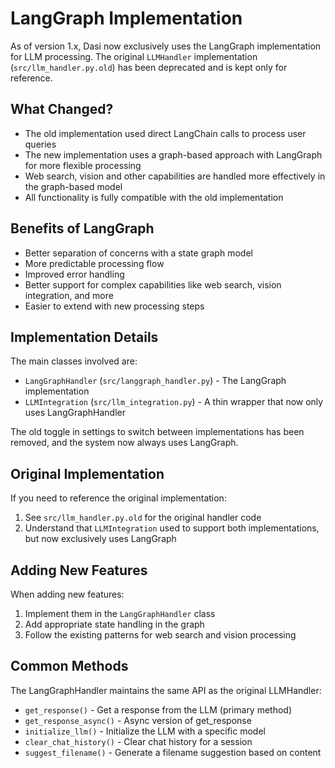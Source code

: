 # LangGraph Implementation

As of version 1.x, Dasi now exclusively uses the LangGraph implementation for LLM processing. The original `LLMHandler` implementation (`src/llm_handler.py.old`) has been deprecated and is kept only for reference.

## What Changed?

- The old implementation used direct LangChain calls to process user queries
- The new implementation uses a graph-based approach with LangGraph for more flexible processing
- Web search, vision and other capabilities are handled more effectively in the graph-based model
- All functionality is fully compatible with the old implementation

## Benefits of LangGraph

- Better separation of concerns with a state graph model
- More predictable processing flow
- Improved error handling
- Better support for complex capabilities like web search, vision integration, and more
- Easier to extend with new processing steps

## Implementation Details

The main classes involved are:

- `LangGraphHandler` (`src/langgraph_handler.py`) - The LangGraph implementation
- `LLMIntegration` (`src/llm_integration.py`) - A thin wrapper that now only uses LangGraphHandler

The old toggle in settings to switch between implementations has been removed, and the system now always uses LangGraph.

## Original Implementation

If you need to reference the original implementation:

1. See `src/llm_handler.py.old` for the original handler code
2. Understand that `LLMIntegration` used to support both implementations, but now exclusively uses LangGraph

## Adding New Features

When adding new features:

1. Implement them in the `LangGraphHandler` class
2. Add appropriate state handling in the graph
3. Follow the existing patterns for web search and vision processing

## Common Methods

The LangGraphHandler maintains the same API as the original LLMHandler:

- `get_response()` - Get a response from the LLM (primary method)
- `get_response_async()` - Async version of get_response
- `initialize_llm()` - Initialize the LLM with a specific model
- `clear_chat_history()` - Clear chat history for a session
- `suggest_filename()` - Generate a filename suggestion based on content 
